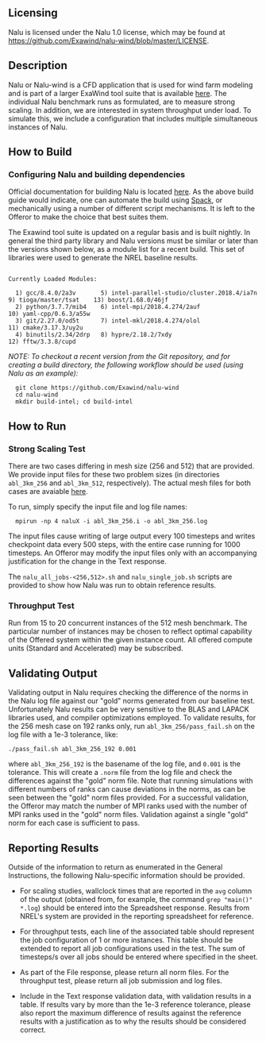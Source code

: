 Licensing
---------

Nalu is licensed under the Nalu 1.0 license, which may be found at
https://github.com/Exawind/nalu-wind/blob/master/LICENSE.

Description
-----------

Nalu or Nalu-wind is a CFD application that is used for wind farm
modeling and is part of a larger ExaWind tool suite that is available
[here](https://github.com/Exawind).  The individual Nalu benchmark
runs as formulated, are to measure strong scaling. In addition, we are
interested in system throughput under load. To simulate this, we
include a configuration that includes multiple simultaneous instances
of Nalu.

How to Build
------------
### Configuring Nalu and building dependencies

Official documentation for building Nalu is located 
[here](https://nalu-wind.readthedocs.io/en/latest/). As the above build
guide would indicate, one can automate the build using
[Spack](https://github.com/LLNL/spack), or mechanically using a number
of different script mechanisms. It is left to the Offeror to make the
choice that best suites them.


The Exawind tool suite is updated on a regular basis and is built
nightly. In general the third party library and Nalu versions must be
 similar or later than the versions shown below, as a module list for a recent
build. This set of libraries were used to generate the NREL baseline results.

```

Currently Loaded Modules:

  1) gcc/8.4.0/2a3v       5) intel-parallel-studio/cluster.2018.4/ia7n  9) tioga/master/tsat    13) boost/1.68.0/46jf
  2) python/3.7.7/mib4    6) intel-mpi/2018.4.274/2auf                  10) yaml-cpp/0.6.3/a55w
  3) git/2.27.0/od5t      7) intel-mkl/2018.4.274/olol                  11) cmake/3.17.3/uy2u
  4) binutils/2.34/2drp   8) hypre/2.18.2/7xdy                          12) fftw/3.3.8/cupd

```


_NOTE: To checkout a recent version from the Git repository, and for creating a build directory, the following workflow should be used (using Nalu as an example):_
```
  git clone https://github.com/Exawind/nalu-wind
  cd nalu-wind
  mkdir build-intel; cd build-intel

```

How to Run
----------
### Strong Scaling Test

There are two cases differing in mesh size (256 and 512) that are
provided. We provide input files for these two problem sizes (in
directories `abl_3km_256` and `abl_3km_512`, respectively). The
actual mesh files for both cases are avaiable
[here](https://www.nrel.gov/hpc/esif-hpc-3.html).

To run, simply specify the input file and log file names:

```
  mpirun -np 4 naluX -i abl_3km_256.i -o abl_3km_256.log
```

The input files cause writing of large output every 100 timesteps and
writes checkpoint data every 500 steps, with the entire case running
for 1000 timesteps. An Offeror may modify the input files only with an
accompanying justification for the change in the Text response.

The `nalu_all_jobs-<256,512>.sh` and `nalu_single_job.sh` scripts are provided to show how Nalu was run to obtain reference results. 

### Throughput Test

Run from 15 to 20 concurrent instances of the 512 mesh benchmark. The particular
number of instances may be chosen to reflect optimal capability of the
Offered system within the given instance count. All offered compute units
(Standard and Accelerated) may be subscribed.

Validating Output
-----------------

Validating output in Nalu requires checking the difference of the
norms in the Nalu log file against our "gold" norms generated from our
baseline test. Unfortunately Nalu results can be very sensitive to the
BLAS and LAPACK libraries used, and compiler optimizations
employed. To validate results, for the 256 mesh case on 192 ranks
only, run `abl_3km_256/pass_fail.sh` on the log file with a 1e-3
tolerance, like:

```
./pass_fail.sh abl_3km_256_192 0.001
```

where `abl_3km_256_192` is the basename of the log file, and `0.001`
is the tolerance. This will create a `.norm` file from the log file
and check the differences against the "gold" norm file.  Note that
running simulations with different numbers of ranks can cause
deviations in the norms, as can be seen between the "gold" norm files
provided. For a successful validation, the Offeror may match the
number of MPI ranks used with the number of MPI ranks used in the
"gold" norm files. Validation against a single "gold" norm for each
case is sufficient to pass.

Reporting Results
-----------------

Outside of the information to return as enumerated in the General
Instructions, the following Nalu-specific information should be
provided.

* For scaling studies, wallclock times that are reported in the `avg`
  column of the output (obtained from, for example, the command `grep
  "main()" *.log`) should be entered into the Spreadsheet
  response. Results from NREL's system are provided in the reporting
  spreadsheet for reference.

* For throughput tests, each line of the associated table should
  represent the job configuration of 1 or more instances. This table
  should be extended to report all job configurations used in the
  test. The sum of timesteps/s over all jobs should be entered where
  specified in the sheet.

* As part of the File response, please return all norm files. For the
  throughput test, please return all job submission and log files.

* Include in the Text response validation data, with validation
  results in a table. If results vary by more than the 1e-3 reference
  tolerance, please also report the maximum difference of results
  against the reference results with a justification as to why the
  results should be considered correct.
